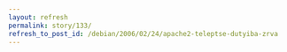 ```yaml
---
layout: refresh
permalink: story/133/
refresh_to_post_id: /debian/2006/02/24/apache2-teleptse-dutyiba-zrva
---
```

